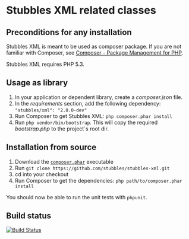 Stubbles XML related classes
============================

Preconditions for any installation
----------------------------------

Stubbles XML is meant to be used as composer package. If you are not familiar
with Composer, see [Composer - Package Management for PHP](https://github.com/composer/composer#readme).

Stubbles XML requires PHP 5.3.


Usage as library
----------------
1. In your application or dependent library, create a _composer.json_ file.
2. In the _requirements_ section, add the following dependency: `"stubbles/xml": "2.0.0-dev"`
3. Run Composer to get Stubbles XML: `php composer.phar install`
4. Run `php vendor/bin/bootstrap`. This will copy the required _bootstrap.php_ to the project`s root dir.


Installation from source
------------------------

1. Download the [`composer.phar`](http://getcomposer.org/composer.phar) executable
2. Run `git clone https://github.com/stubbles/stubbles-xml.git`
3. cd into your checkout
4.  Run Composer to get the dependencies: `php path/to/composer.phar install`

You should now be able to run the unit tests with `phpunit`.

Build status
------------

[![Build Status](https://secure.travis-ci.org/stubbles/stubbles-xml.png)](http://travis-ci.org/stubbles/stubbles-xml)

